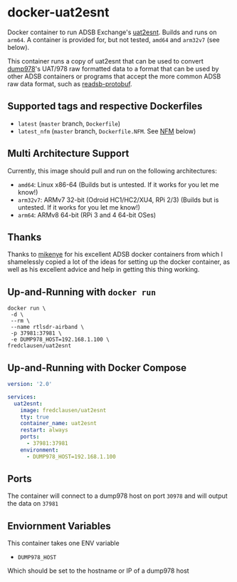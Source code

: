 # docker-uat2esnt

Docker container to run ADSB Exchange's [uat2esnt](https://github.com/adsbxchange/uat2esnt). Builds and runs on `arm64`. A container is provided for, but not tested, `amd64` and `arm32v7` (see below).

This container runs a copy of uat2esnt that can be used to convert [dump978](https://github.com/flightaware/dump978)'s UAT/978 raw formatted data to a format that can be used by other ADSB containers or programs that accept the more common ADSB raw data format, such as [readsb-protobuf](https://github.com/Mictronics/readsb-protobuf/tree/dev/webapp).

## Supported tags and respective Dockerfiles

* `latest` (`master` branch, `Dockerfile`)
* `latest_nfm` (`master` branch, `Dockerfile.NFM`. See [NFM](#nfm) below)

## Multi Architecture Support

Currently, this image should pull and run on the following architectures:

* `amd64`: Linux x86-64 (Builds but is untested. If it works for you let me know!)
* `arm32v7`: ARMv7 32-bit (Odroid HC1/HC2/XU4, RPi 2/3) (Builds but is untested. If it works for you let me know!)
* `arm64`: ARMv8 64-bit (RPi 3 and 4 64-bit OSes)

## Thanks

Thanks to [mikenye](https://github.com/mikenye) for his excellent ADSB docker containers from which I shamelessly copied a lot of the ideas for setting up the docker container, as well as his excellent advice and help in getting this thing working.

## Up-and-Running with `docker run`

```shell
docker run \
 -d \
 --rm \
 --name rtlsdr-airband \
 -p 37981:37981 \
 -e DUMP978_HOST=192.168.1.100 \
fredclausen/uat2esnt
```

## Up-and-Running with Docker Compose

```yaml
version: '2.0'

services:
  uat2esnt:
    image: fredclausen/uat2esnt
    tty: true
    container_name: uat2esnt
    restart: always
    ports:
      - 37981:37981
    environment:
      - DUMP978_HOST=192.168.1.100
```

## Ports

The container will connect to a dump978 host on port `30978` and will output the data on `37981`

## Enviornment Variables

This container takes one ENV variable

* `DUMP978_HOST`

Which should be set to the hostname or IP of a dump978 host